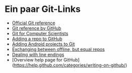 Ein paar Git-Links
==================

 - [Official Git reference](https://git-scm.org/doc)
 - [Git reference by GitHub](http://gitref.org/index.html)
 - [Git for Computer Scientists](http://eagain.net/articles/git-for-computer-scientists/)
 - [Adding a repo to GitHub](https://help.github.com/articles/adding-an-existing-project-to-github-using-the-command-line/#platform-linux)
 - [Adding Android projects to Git](http://stackoverflow.com/questions/24902538/how-to-add-android-project-to-git)
 - [Exchanging between offline, but equal repos](http://stackoverflow.com/questions/5585262/site-backup-on-flash-drive-with-git)
 - [Dealing with line endings](https://help.github.com/articles/dealing-with-line-endings/)
 - [Overview help page for GitHub] (https://help.github.com/categories/writing-on-github/)